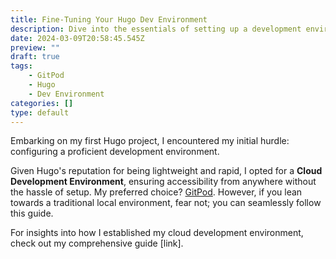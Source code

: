 ```yaml
---
title: Fine-Tuning Your Hugo Dev Environment
description: Dive into the essentials of setting up a development environment tailored for your Hugo project.
date: 2024-03-09T20:58:45.545Z
preview: ""
draft: true
tags:
    - GitPod
    - Hugo
    - Dev Environment
categories: []
type: default
---
```



Embarking on my first Hugo project, I encountered my initial hurdle: configuring a proficient development environment.

Given Hugo's reputation for being lightweight and rapid, I opted for a **Cloud Development Environment**, ensuring accessibility from anywhere without the hassle of setup. My preferred choice? [GitPod](https://www.gitpod.io/). However, if you lean towards a traditional local environment, fear not; you can seamlessly follow this guide.

For insights into how I established my cloud development environment, check out my comprehensive guide [link].
